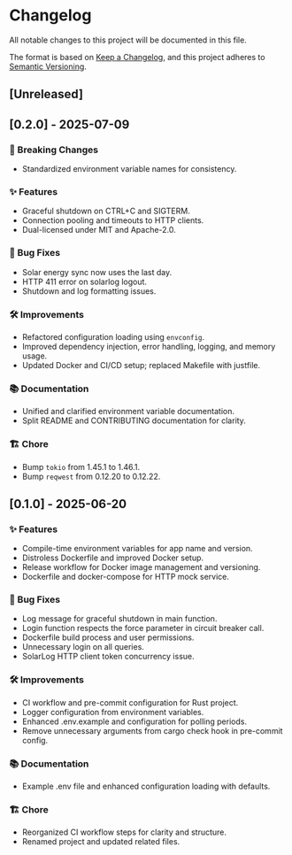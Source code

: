 # Changelog

All notable changes to this project will be documented in this file.

The format is based on [Keep a Changelog](https://keepachangelog.com/en/1.1.0/),
and this project adheres to [Semantic Versioning](https://semver.org/spec/v2.0.0.html).

## [Unreleased]

## [0.2.0] - 2025-07-09

### 🚨 Breaking Changes
- Standardized environment variable names for consistency.

### ✨ Features
- Graceful shutdown on CTRL+C and SIGTERM.
- Connection pooling and timeouts to HTTP clients.
- Dual-licensed under MIT and Apache-2.0.

### 🐛 Bug Fixes
- Solar energy sync now uses the last day.
- HTTP 411 error on solarlog logout.
- Shutdown and log formatting issues.

### 🛠 Improvements
- Refactored configuration loading using `envconfig`.
- Improved dependency injection, error handling, logging, and memory usage.
- Updated Docker and CI/CD setup; replaced Makefile with justfile.

### 📚 Documentation
- Unified and clarified environment variable documentation.
- Split README and CONTRIBUTING documentation for clarity.

### 🏗 Chore
- Bump `tokio` from 1.45.1 to 1.46.1.
- Bump `reqwest` from 0.12.20 to 0.12.22.

## [0.1.0] - 2025-06-20

### ✨ Features
- Compile-time environment variables for app name and version.
- Distroless Dockerfile and improved Docker setup.
- Release workflow for Docker image management and versioning.
- Dockerfile and docker-compose for HTTP mock service.

### 🐛 Bug Fixes
- Log message for graceful shutdown in main function.
- Login function respects the force parameter in circuit breaker call.
- Dockerfile build process and user permissions.
- Unnecessary login on all queries.
- SolarLog HTTP client token concurrency issue.

### 🛠 Improvements
- CI workflow and pre-commit configuration for Rust project.
- Logger configuration from environment variables.
- Enhanced .env.example and configuration for polling periods.
- Remove unnecessary arguments from cargo check hook in pre-commit config.

### 📚 Documentation
- Example .env file and enhanced configuration loading with defaults.

### 🏗 Chore
- Reorganized CI workflow steps for clarity and structure.
- Renamed project and updated related files.
